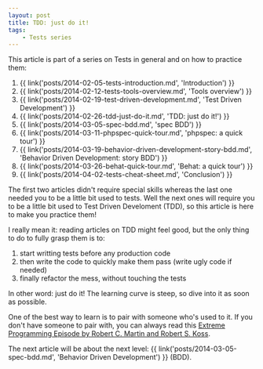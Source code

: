 ```yaml
---
layout: post
title: TDD: just do it!
tags:
    - Tests series
---
```


This article is part of a series on Tests in general and on how to practice
them:

1. {{ link('posts/2014-02-05-tests-introduction.md', 'Introduction') }}
2. {{ link('posts/2014-02-12-tests-tools-overview.md', 'Tools overview') }}
3. {{ link('posts/2014-02-19-test-driven-development.md', 'Test Driven Development') }}
4. {{ link('posts/2014-02-26-tdd-just-do-it.md', 'TDD: just do it!') }}
5. {{ link('posts/2014-03-05-spec-bdd.md', 'spec BDD') }}
6. {{ link('posts/2014-03-11-phpspec-quick-tour.md', 'phpspec: a quick tour') }}
7. {{ link('posts/2014-03-19-behavior-driven-development-story-bdd.md', 'Behavior Driven Development: story BDD') }}
8. {{ link('posts/2014-03-26-behat-quick-tour.md', 'Behat: a quick tour') }}
9. {{ link('posts/2014-04-02-tests-cheat-sheet.md', 'Conclusion') }}

The first two articles didn't require special skills whereas the last one needed
you to be a little bit used to tests. Well the next ones will require you to be
a little bit used to Test Driven Develoment (TDD), so this article is here to
make you practice them!

I really mean it: reading articles on TDD might feel good, but the only thing to
do to fully grasp them is to:

1. start writting tests before any production code
2. then write the code to quickly make them pass (write ugly code if needed)
3. finally refactor the mess, without touching the tests

In other word: just do it! The learning curve is steep, so dive into it as soon
as possible.

One of the best way to learn is to pair with someone who's used to it. If you
don't have someone to pair with, you can always read this
[Extreme Programming Episode by Robert C. Martin and Robert S. Koss](http://www.objectmentor.com/resources/articles/xpepisode.htm).

The next article will be about the next level:
{{ link('posts/2014-03-05-spec-bdd.md', 'Behavior Driven Development') }} (BDD).
